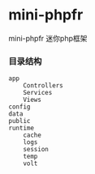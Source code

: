 # mini-phpfr
mini-phpfr 迷你php框架

### 目录结构
```shell
app
	Controllers
	Services
	Views
config
data
public
runtime
	cache
	logs
	session
	temp
	volt
```